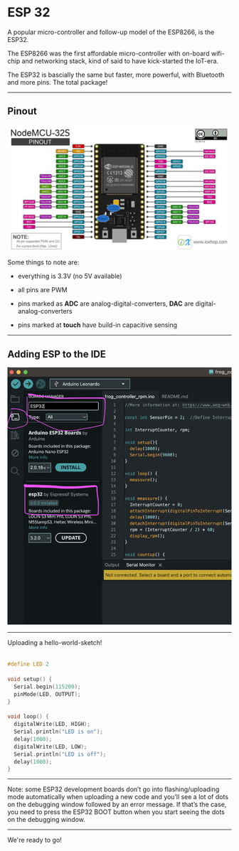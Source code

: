# ESP 32

A popular micro-controller and follow-up model of the ESP8266, is the ESP32.

The ESP8266 was the first affordable micro-controller with on-board wifi-chip and networking stack, kind of said to have kick-started the IoT-era.

The ESP32 is bascially the same but faster, more powerful, with Bluetooth and more pins. The total package!

---

## Pinout

![esp32 pinout](../assets/esp32-pinout.jpg)


Some things to note are:

- everything is 3.3V (no 5V available)

- all pins are PWM

- pins marked as **ADC** are analog-digital-converters, **DAC** are digital-analog-converters

- pins marked at **touch** have build-in capacitive sensing

---

## Adding ESP to the IDE

![Screenshot adding ESP to IDE](../assets/adding-esp-ide.png)

---

Uploading a hello-world-sketch!

``` cpp

#define LED 2

void setup() {
  Serial.begin(115200);
  pinMode(LED, OUTPUT);
}

void loop() {
  digitalWrite(LED, HIGH);
  Serial.println("LED is on");
  delay(1000);
  digitalWrite(LED, LOW);
  Serial.println("LED is off");
  delay(1000);
}

```

---

Note: some ESP32 development boards don’t go into flashing/uploading mode automatically when uploading a new code and you’ll see a lot of dots on the debugging window followed by an error message. If that’s the case, you need to press the ESP32 BOOT button when you start seeing the dots on the debugging window.

---

We're ready to go!
